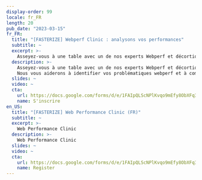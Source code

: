 ```yaml
---
display-order: 99
locale: fr_FR
length: 20
pub_date: "2023-03-15"
fr_FR:
  title: "[FASTERIZE] Webperf Clinic : analysons vos performances"
  subtitle: ~
  excerpt: >-
    Asseyez-vous à une table avec un de nos experts Webperf et décortiquons ensemble les performances de votre site. Cette Webperf Clinic est l’occasion rêvée de bénéficier d’un diagnostic webperf rapide, mais de qualité.
  description: >-
    Asseyez-vous à une table avec un de nos experts Webperf et décortiquons ensemble les performances de votre site. Cette Webperf Clinic est l’occasion rêvée de bénéficier d’un diagnostic webperf rapide, mais de qualité.
    Nous vous aiderons à identifier vos problématiques webperf et à comprendre les mesures à prendre pour améliorer la vitesse de chargement de votre site.
  slides: ~
  video: ~
  cta:
    url: https://docs.google.com/forms/d/e/1FAIpQLScNPlKvqo9mEfy8ObXFq3RRMi82LfybYqkXYDp-2lWDZZl63g/viewform?usp=sf_link
    name: S'inscrire
en_US:
  title: "[FASTERIZE] Web Performance Clinic (FR)"
  subtitle: ~
  excerpt: >-
    Web Performance Clinic
  description: >-
    Web Performance Clinic
  slides: ~
  video: ~
  cta:
    url: https://docs.google.com/forms/d/e/1FAIpQLScNPlKvqo9mEfy8ObXFq3RRMi82LfybYqkXYDp-2lWDZZl63g/viewform?usp=sf_link
    name: Register
---
```

